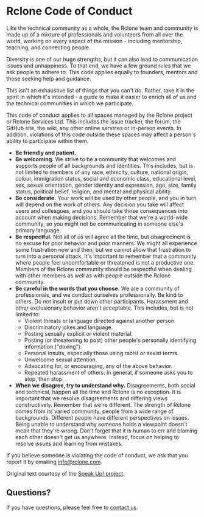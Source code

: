# Rclone Code of Conduct

Like the technical community as a whole, the Rclone team and community
is made up of a mixture of professionals and volunteers from all over
the world, working on every aspect of the mission - including
mentorship, teaching, and connecting people.

Diversity is one of our huge strengths, but it can also lead to
communication issues and unhappiness. To that end, we have a few
ground rules that we ask people to adhere to. This code applies
equally to founders, mentors and those seeking help and guidance.

This isn't an exhaustive list of things that you can't do. Rather,
take it in the spirit in which it's intended - a guide to make it
easier to enrich all of us and the technical communities in which we
participate.

This code of conduct applies to all spaces managed by the Rclone
project or Rclone Services Ltd. This includes the issue tracker, the
forum, the GitHub site, the wiki, any other online services or
in-person events. In addition, violations of this code outside these
spaces may affect a person's ability to participate within them.

- **Be friendly and patient.**
- **Be welcoming.** We strive to be a community that welcomes and
  supports people of all backgrounds and identities. This includes,
  but is not limited to members of any race, ethnicity, culture,
  national origin, colour, immigration status, social and economic
  class, educational level, sex, sexual orientation, gender identity
  and expression, age, size, family status, political belief,
  religion, and mental and physical ability.
- **Be considerate.** Your work will be used by other people, and you
  in turn will depend on the work of others. Any decision you take
  will affect users and colleagues, and you should take those
  consequences into account when making decisions. Remember that we're
  a world-wide community, so you might not be communicating in someone
  else's primary language.
- **Be respectful.** Not all of us will agree all the time, but
  disagreement is no excuse for poor behavior and poor manners. We
  might all experience some frustration now and then, but we cannot
  allow that frustration to turn into a personal attack. It's
  important to remember that a community where people feel
  uncomfortable or threatened is not a productive one. Members of the
  Rclone community should be respectful when dealing with other
  members as well as with people outside the Rclone community.
- **Be careful in the words that you choose.** We are a community of
  professionals, and we conduct ourselves professionally. Be kind to
  others. Do not insult or put down other participants. Harassment and
  other exclusionary behavior aren't acceptable. This includes, but is
  not limited to:
  - Violent threats or language directed against another person.
  - Discriminatory jokes and language.
  - Posting sexually explicit or violent material.
  - Posting (or threatening to post) other people's personally
    identifying information ("doxing").
  - Personal insults, especially those using racist or sexist terms.
  - Unwelcome sexual attention.
  - Advocating for, or encouraging, any of the above behavior.
  - Repeated harassment of others. In general, if someone asks you to
    stop, then stop.
- **When we disagree, try to understand why.** Disagreements, both
  social and technical, happen all the time and Rclone is no
  exception. It is important that we resolve disagreements and
  differing views constructively. Remember that we're different. The
  strength of Rclone comes from its varied community, people from a
  wide range of backgrounds. Different people have different
  perspectives on issues. Being unable to understand why someone holds
  a viewpoint doesn't mean that they're wrong. Don't forget that it is
  human to err and blaming each other doesn't get us anywhere.
  Instead, focus on helping to resolve issues and learning from
  mistakes.

If you believe someone is violating the code of conduct, we ask that
you report it by emailing [info@rclone.com](mailto:info@rclone.com).

Original text courtesy of the [Speak Up! project](http://web.archive.org/web/20141109123859/http://speakup.io/coc.html).

## Questions?

If you have questions, please feel free to [contact us](mailto:info@rclone.com).
